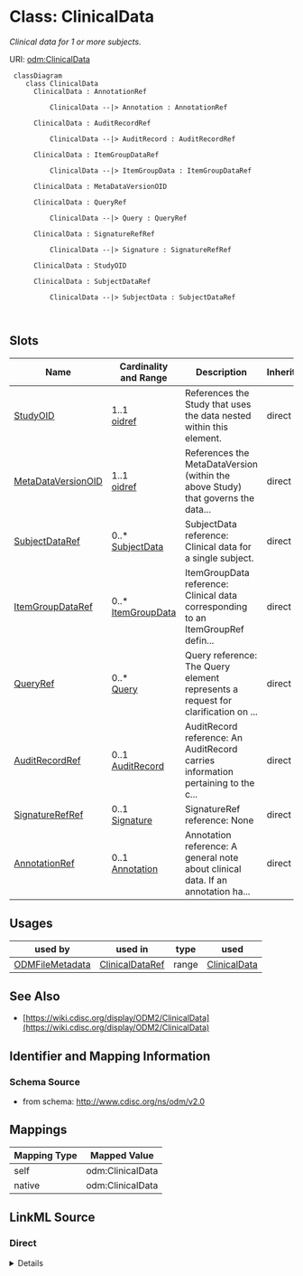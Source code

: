 # Class: ClinicalData


_Clinical data for 1 or more subjects._





URI: [odm:ClinicalData](http://www.cdisc.org/ns/odm/v2.0/ClinicalData)



```mermaid
 classDiagram
    class ClinicalData
      ClinicalData : AnnotationRef
        
          ClinicalData --|> Annotation : AnnotationRef
        
      ClinicalData : AuditRecordRef
        
          ClinicalData --|> AuditRecord : AuditRecordRef
        
      ClinicalData : ItemGroupDataRef
        
          ClinicalData --|> ItemGroupData : ItemGroupDataRef
        
      ClinicalData : MetaDataVersionOID
        
      ClinicalData : QueryRef
        
          ClinicalData --|> Query : QueryRef
        
      ClinicalData : SignatureRefRef
        
          ClinicalData --|> Signature : SignatureRefRef
        
      ClinicalData : StudyOID
        
      ClinicalData : SubjectDataRef
        
          ClinicalData --|> SubjectData : SubjectDataRef
        
      
```




<!-- no inheritance hierarchy -->


## Slots

| Name | Cardinality and Range | Description | Inheritance |
| ---  | --- | --- | --- |
| [StudyOID](StudyOID.md) | 1..1 <br/> [oidref](oidref.md) | References the Study that uses the data nested within this element. | direct |
| [MetaDataVersionOID](MetaDataVersionOID.md) | 1..1 <br/> [oidref](oidref.md) | References the MetaDataVersion (within the above Study) that governs the data... | direct |
| [SubjectDataRef](SubjectDataRef.md) | 0..* <br/> [SubjectData](SubjectData.md) | SubjectData reference: Clinical data for a single subject. | direct |
| [ItemGroupDataRef](ItemGroupDataRef.md) | 0..* <br/> [ItemGroupData](ItemGroupData.md) | ItemGroupData reference: Clinical data corresponding to an ItemGroupRef defin... | direct |
| [QueryRef](QueryRef.md) | 0..* <br/> [Query](Query.md) | Query reference: The Query element represents a request for clarification on ... | direct |
| [AuditRecordRef](AuditRecordRef.md) | 0..1 <br/> [AuditRecord](AuditRecord.md) | AuditRecord reference: An AuditRecord carries information pertaining to the c... | direct |
| [SignatureRefRef](SignatureRefRef.md) | 0..1 <br/> [Signature](Signature.md) | SignatureRef reference: None | direct |
| [AnnotationRef](AnnotationRef.md) | 0..1 <br/> [Annotation](Annotation.md) | Annotation reference: A general note about clinical data. If an annotation ha... | direct |





## Usages

| used by | used in | type | used |
| ---  | --- | --- | --- |
| [ODMFileMetadata](ODMFileMetadata.md) | [ClinicalDataRef](ClinicalDataRef.md) | range | [ClinicalData](ClinicalData.md) |






## See Also

* [https://wiki.cdisc.org/display/ODM2/ClinicalData](https://wiki.cdisc.org/display/ODM2/ClinicalData)

## Identifier and Mapping Information







### Schema Source


* from schema: http://www.cdisc.org/ns/odm/v2.0





## Mappings

| Mapping Type | Mapped Value |
| ---  | ---  |
| self | odm:ClinicalData |
| native | odm:ClinicalData |





## LinkML Source

<!-- TODO: investigate https://stackoverflow.com/questions/37606292/how-to-create-tabbed-code-blocks-in-mkdocs-or-sphinx -->

### Direct

<details>
```yaml
name: ClinicalData
description: Clinical data for 1 or more subjects.
from_schema: http://www.cdisc.org/ns/odm/v2.0
see_also:
- https://wiki.cdisc.org/display/ODM2/ClinicalData
slots:
- StudyOID
- MetaDataVersionOID
- SubjectDataRef
- ItemGroupDataRef
- QueryRef
- AuditRecordRef
- SignatureRefRef
- AnnotationRef
slot_usage:
  StudyOID:
    name: StudyOID
    description: References the Study that uses the data nested within this element.
    comments:
    - 'Required

      range:oidref

      Must match a Study/@OID value.'
    domain_of:
    - Include
    - SourceItem
    - AdminData
    - MetaDataVersionRef
    - ReferenceData
    - ClinicalData
    - Association
    - KeySet
    range: oidref
    required: true
  MetaDataVersionOID:
    name: MetaDataVersionOID
    description: References the MetaDataVersion (within the above Study) that governs
      the data nested within this element. The StudyOID and MetaDataVersionOID attributes
      select a particular metadata version. All metadata references (OIDs) occurring
      within this ClinicalData element refer to definitions within the selected metadata
      version.
    comments:
    - 'Required

      range:oidref

      Must match a MetaDataVersions/@OID value contained in the Study element.'
    domain_of:
    - Include
    - SourceItem
    - MetaDataVersionRef
    - ReferenceData
    - ClinicalData
    - Association
    - KeySet
    range: oidref
    required: true
  SubjectDataRef:
    name: SubjectDataRef
    multivalued: true
    domain_of:
    - ClinicalData
    range: SubjectData
    inlined: true
    inlined_as_list: true
  ItemGroupDataRef:
    name: ItemGroupDataRef
    multivalued: true
    domain_of:
    - ReferenceData
    - ClinicalData
    - StudyEventData
    - ItemGroupData
    range: ItemGroupData
    inlined: true
    inlined_as_list: true
  QueryRef:
    name: QueryRef
    multivalued: true
    domain_of:
    - Location
    - ClinicalData
    - SubjectData
    - StudyEventData
    - ItemGroupData
    - ItemData
    range: Query
    inlined: true
    inlined_as_list: true
  AuditRecordRef:
    name: AuditRecordRef
    domain_of:
    - ReferenceData
    - ClinicalData
    - SubjectData
    - StudyEventData
    - ItemGroupData
    - ItemData
    - Query
    range: AuditRecord
    maximum_cardinality: 1
  SignatureRefRef:
    name: SignatureRefRef
    domain_of:
    - ReferenceData
    - ClinicalData
    - SubjectData
    - StudyEventData
    - ItemGroupData
    - ItemData
    - Signature
    range: Signature
    maximum_cardinality: 1
  AnnotationRef:
    name: AnnotationRef
    domain_of:
    - ReferenceData
    - ClinicalData
    - SubjectData
    - StudyEventData
    - ItemGroupData
    - ItemData
    - Association
    range: Annotation
    maximum_cardinality: 1
class_uri: odm:ClinicalData

```
</details>

### Induced

<details>
```yaml
name: ClinicalData
description: Clinical data for 1 or more subjects.
from_schema: http://www.cdisc.org/ns/odm/v2.0
see_also:
- https://wiki.cdisc.org/display/ODM2/ClinicalData
slot_usage:
  StudyOID:
    name: StudyOID
    description: References the Study that uses the data nested within this element.
    comments:
    - 'Required

      range:oidref

      Must match a Study/@OID value.'
    domain_of:
    - Include
    - SourceItem
    - AdminData
    - MetaDataVersionRef
    - ReferenceData
    - ClinicalData
    - Association
    - KeySet
    range: oidref
    required: true
  MetaDataVersionOID:
    name: MetaDataVersionOID
    description: References the MetaDataVersion (within the above Study) that governs
      the data nested within this element. The StudyOID and MetaDataVersionOID attributes
      select a particular metadata version. All metadata references (OIDs) occurring
      within this ClinicalData element refer to definitions within the selected metadata
      version.
    comments:
    - 'Required

      range:oidref

      Must match a MetaDataVersions/@OID value contained in the Study element.'
    domain_of:
    - Include
    - SourceItem
    - MetaDataVersionRef
    - ReferenceData
    - ClinicalData
    - Association
    - KeySet
    range: oidref
    required: true
  SubjectDataRef:
    name: SubjectDataRef
    multivalued: true
    domain_of:
    - ClinicalData
    range: SubjectData
    inlined: true
    inlined_as_list: true
  ItemGroupDataRef:
    name: ItemGroupDataRef
    multivalued: true
    domain_of:
    - ReferenceData
    - ClinicalData
    - StudyEventData
    - ItemGroupData
    range: ItemGroupData
    inlined: true
    inlined_as_list: true
  QueryRef:
    name: QueryRef
    multivalued: true
    domain_of:
    - Location
    - ClinicalData
    - SubjectData
    - StudyEventData
    - ItemGroupData
    - ItemData
    range: Query
    inlined: true
    inlined_as_list: true
  AuditRecordRef:
    name: AuditRecordRef
    domain_of:
    - ReferenceData
    - ClinicalData
    - SubjectData
    - StudyEventData
    - ItemGroupData
    - ItemData
    - Query
    range: AuditRecord
    maximum_cardinality: 1
  SignatureRefRef:
    name: SignatureRefRef
    domain_of:
    - ReferenceData
    - ClinicalData
    - SubjectData
    - StudyEventData
    - ItemGroupData
    - ItemData
    - Signature
    range: Signature
    maximum_cardinality: 1
  AnnotationRef:
    name: AnnotationRef
    domain_of:
    - ReferenceData
    - ClinicalData
    - SubjectData
    - StudyEventData
    - ItemGroupData
    - ItemData
    - Association
    range: Annotation
    maximum_cardinality: 1
attributes:
  StudyOID:
    name: StudyOID
    description: References the Study that uses the data nested within this element.
    comments:
    - 'Required

      range:oidref

      Must match a Study/@OID value.'
    from_schema: http://www.cdisc.org/ns/odm/v2.0
    rank: 1000
    alias: StudyOID
    owner: ClinicalData
    domain_of:
    - Include
    - SourceItem
    - AdminData
    - MetaDataVersionRef
    - ReferenceData
    - ClinicalData
    - Association
    - KeySet
    range: oidref
    required: true
  MetaDataVersionOID:
    name: MetaDataVersionOID
    description: References the MetaDataVersion (within the above Study) that governs
      the data nested within this element. The StudyOID and MetaDataVersionOID attributes
      select a particular metadata version. All metadata references (OIDs) occurring
      within this ClinicalData element refer to definitions within the selected metadata
      version.
    comments:
    - 'Required

      range:oidref

      Must match a MetaDataVersions/@OID value contained in the Study element.'
    from_schema: http://www.cdisc.org/ns/odm/v2.0
    rank: 1000
    alias: MetaDataVersionOID
    owner: ClinicalData
    domain_of:
    - Include
    - SourceItem
    - MetaDataVersionRef
    - ReferenceData
    - ClinicalData
    - Association
    - KeySet
    range: oidref
    required: true
  SubjectDataRef:
    name: SubjectDataRef
    description: 'SubjectData reference: Clinical data for a single subject.'
    from_schema: http://www.cdisc.org/ns/odm/v2.0
    rank: 1000
    multivalued: true
    identifier: false
    alias: SubjectDataRef
    owner: ClinicalData
    domain_of:
    - ClinicalData
    range: SubjectData
    inlined: true
    inlined_as_list: true
  ItemGroupDataRef:
    name: ItemGroupDataRef
    description: 'ItemGroupData reference: Clinical data corresponding to an ItemGroupRef
      defined in the active MetaDataVersion.'
    from_schema: http://www.cdisc.org/ns/odm/v2.0
    rank: 1000
    multivalued: true
    identifier: false
    alias: ItemGroupDataRef
    owner: ClinicalData
    domain_of:
    - ReferenceData
    - ClinicalData
    - StudyEventData
    - ItemGroupData
    range: ItemGroupData
    inlined: true
    inlined_as_list: true
  QueryRef:
    name: QueryRef
    description: 'Query reference: The Query element represents a request for clarification
      on a data item collected for a clinical trial, specifically a request from a
      sponsor or sponsor’s representative to an investigator to resolve an error or
      inconsistency discovered during data review. Queries can be created manually
      by individuals such as site monitors or data managers or automatically by systems.
      The full text of the Query exists in the Value child element. The optional Name
      attribute provide the means to provide a short identifier that can be included
      in listing or user interfaces.'
    from_schema: http://www.cdisc.org/ns/odm/v2.0
    rank: 1000
    multivalued: true
    identifier: false
    alias: QueryRef
    owner: ClinicalData
    domain_of:
    - Location
    - ClinicalData
    - SubjectData
    - StudyEventData
    - ItemGroupData
    - ItemData
    range: Query
    inlined: true
    inlined_as_list: true
  AuditRecordRef:
    name: AuditRecordRef
    description: 'AuditRecord reference: An AuditRecord carries information pertaining
      to the creation, deletion, or modification of clinical data. This information
      includes who performed that action, and where, when, and why that action was
      performed.AuditRecord information describes a change to clinical data, but is
      not itself clinical data. The value of some clinical data can always be changed
      by a subsequent transaction, but history cannot be changed, only added to.'
    from_schema: http://www.cdisc.org/ns/odm/v2.0
    rank: 1000
    identifier: false
    alias: AuditRecordRef
    owner: ClinicalData
    domain_of:
    - ReferenceData
    - ClinicalData
    - SubjectData
    - StudyEventData
    - ItemGroupData
    - ItemData
    - Query
    range: AuditRecord
    maximum_cardinality: 1
  SignatureRefRef:
    name: SignatureRefRef
    description: 'SignatureRef reference: None'
    from_schema: http://www.cdisc.org/ns/odm/v2.0
    rank: 1000
    identifier: false
    alias: SignatureRefRef
    owner: ClinicalData
    domain_of:
    - ReferenceData
    - ClinicalData
    - SubjectData
    - StudyEventData
    - ItemGroupData
    - ItemData
    - Signature
    range: Signature
    maximum_cardinality: 1
  AnnotationRef:
    name: AnnotationRef
    description: 'Annotation reference: A general note about clinical data. If an
      annotation has both a comment and flags, the flags should be related to the
      comment.'
    from_schema: http://www.cdisc.org/ns/odm/v2.0
    rank: 1000
    identifier: false
    alias: AnnotationRef
    owner: ClinicalData
    domain_of:
    - ReferenceData
    - ClinicalData
    - SubjectData
    - StudyEventData
    - ItemGroupData
    - ItemData
    - Association
    range: Annotation
    maximum_cardinality: 1
class_uri: odm:ClinicalData

```
</details>